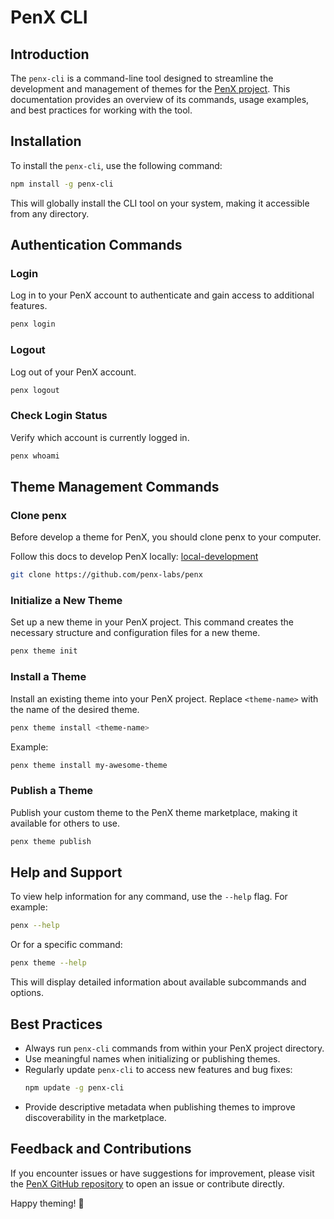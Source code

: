 # **PenX CLI**

## **Introduction**

The `penx-cli` is a command-line tool designed to streamline the development and management of themes for the [PenX project](https://github.com/penx-labs/penx). This documentation provides an overview of its commands, usage examples, and best practices for working with the tool.

## **Installation**

To install the `penx-cli`, use the following command:

```bash
npm install -g penx-cli
```

This will globally install the CLI tool on your system, making it accessible from any directory.

## **Authentication Commands**

### **Login**
Log in to your PenX account to authenticate and gain access to additional features.

```bash
penx login
```

### **Logout**
Log out of your PenX account.

```bash
penx logout
```

### **Check Login Status**

Verify which account is currently logged in.

```bash
penx whoami
```

## **Theme Management Commands**

### Clone penx

Before develop a theme for PenX, you should clone penx to your computer.

Follow this docs to develop PenX locally: [local-development](https://github.com/penx-labs/penx?tab=readme-ov-file#local-development)

```bash
git clone https://github.com/penx-labs/penx
```

### **Initialize a New Theme**
Set up a new theme in your PenX project. This command creates the necessary structure and configuration files for a new theme.

```bash
penx theme init
```

### **Install a Theme**
Install an existing theme into your PenX project. Replace `<theme-name>` with the name of the desired theme.

```bash
penx theme install <theme-name>
```

Example:

```bash
penx theme install my-awesome-theme
```

### **Publish a Theme**
Publish your custom theme to the PenX theme marketplace, making it available for others to use.

```bash
penx theme publish
```

## **Help and Support**

To view help information for any command, use the `--help` flag. For example:

```bash
penx --help
```

Or for a specific command:

```bash
penx theme --help
```

This will display detailed information about available subcommands and options.


## **Best Practices**

- Always run `penx-cli` commands from within your PenX project directory.
- Use meaningful names when initializing or publishing themes.
- Regularly update `penx-cli` to access new features and bug fixes:
  ```bash
  npm update -g penx-cli
  ```
- Provide descriptive metadata when publishing themes to improve discoverability in the marketplace.


## **Feedback and Contributions**

If you encounter issues or have suggestions for improvement, please visit the [PenX GitHub repository](https://github.com/penx-labs/penx) to open an issue or contribute directly.

Happy theming! 🎨
